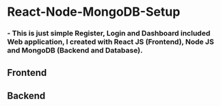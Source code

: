 # React-Node-MongoDB-Setup
### - This is just simple Register, Login and Dashboard included Web application, I created with React JS (Frontend), Node JS and MongoDB (Backend and Database).
## Frontend


## Backend

